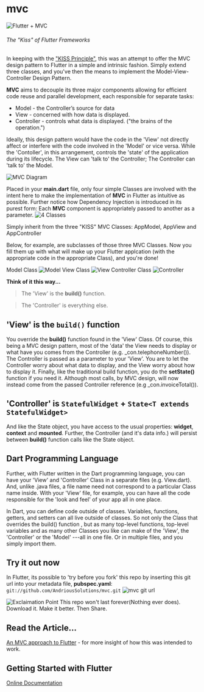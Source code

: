# mvc
![Flutter + MVC](https://i.imgur.com/MdZJpMi.png)
###### The "Kiss" of Flutter Frameworks

In keeping with the ["KISS Principle"](https://en.wikipedia.org/wiki/KISS_principle), this was an attempt
to offer the MVC design pattern to Flutter in a simple 
and intrinsic fashion. Simply extend three classes, and you've then
the means to implement the Model-View-Controller Design Pattern.

**MVC** aims to decouple its three major components allowing
for efficient code reuse and parallel development, each responsible
for separate tasks:

* Model - the Controller’s source for data
* View - concerned with how data is displayed.
* Controller - controls what data is displayed. ("the brains of the operation.")

Ideally, this design pattern would have the  code in the 'View' not directly
affect or interfere with the code involved in the 'Model' or vice versa.
While the 'Contoller', in this arrangement, controls the
'state' of the application during its lifecycle. The View can 'talk to' the Controller;
The Controller can 'talk to' the Model.

![MVC Diagram](https://i.imgur.com/r4C1y28.png)

Placed in your **main.dart** file, only four simple Classes are involved with the intent here
to make the implementation of **MVC** in Flutter as intuitive as possible.
Further notice how Dependency Injection is introduced in its purest form:
Each **MVC** component is appropriately passed to another as a parameter.
![4 Classes](https://i.imgur.com/BqxMSeP.png)


Simply inherit from the three "KISS" MVC Classes: 
AppModel, AppView and AppController

Below, for example, are subclasses of those three MVC Classes.
Now you fill them up with what will make up your Flutter applcation
(with the appropriate code in the appropriate Class), and you're done!

Model Class
![Model](https://i.imgur.com/mUIo8sq.png)
View Class
![View](https://i.imgur.com/3N73L5D.png)
Controller Class
![Controller](https://i.imgur.com/FVX3YHx.png)


**Think of it this way...**
> The 'View' is the **build()** function.

> The 'Controller' is everything else.
                                  
## 'View' is the `build()` function
You override the **build()** function found in the 'View' Class.
Of course, this being a MVC design pattern, most of the 'data' the View needs to display
or what have you comes from the Controller (e.g. _con.telephoneNumber()).
The Controller is passed as a parameter to your 'View'. You are to let the Controller
worry about what data to display, and the View worry about how to display it.
Finally, like the traditional build function, you do the **setState()** function if you
need it. Although most calls, by MVC design, will now instead come from the passed
Controller reference (e.g _con.invoiceTotal()).
 
## 'Controller' is `StatefulWidget` + `State<T extends StatefulWidget>`
And like the State object, you have access to the 
usual properties: **widget**, **context** and **mounted**. Further,
the Controller (and it's data info.) will persist between **build()** function calls like
the State object.

## Dart Programming Language
Further, with Flutter written in the Dart programming language, you can have your 'View'
and 'Controller' Class in a separate files (e.g. View.dart). And, unlike .java files, a file
name need not correspond to a particular Class name inside. With your 'View' file, for example,
you can have all the code responsible for the 'look and feel' of your app all in one place.

In Dart, you can define code outside of classes. Variables, functions, getters, and 
setters can all live outside of classes. So not only the Class that overrides the build() function
, but as many top-level functions, top-level variables and as many other Classes you like
can make of the 'View', the 'Controller' or the 'Model'
---all in one file. Or in multiple files, and you simply import them.

## Try it out now
In Flutter, its possible to 'try before you fork' this repo by inserting this git url
into your metadata file, **pubspec.yaml**: `git://github.com/AndriousSolutions/mvc.git`
![mvc git url](https://i.imgur.com/gIc1ejh.png)

![Exclaimation Point](https://i.imgur.com/KfdDFVK.png)
This repo won't last forever(Nothing ever does). Download it. Make it better. Then Share.

## Read the Article...
[An MVC approach to Flutter](https://proandroiddev.com/mvc-in-flutter-ebfba2a78842) - for 
more insight of how this was intended to work.
          
## Getting Started with Flutter

[Online Documentation](https://flutter.io/)